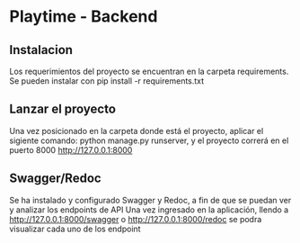 # Playtime - Backend

## Instalacion

Los requerimientos del proyecto se encuentran en la carpeta requirements. Se pueden instalar con pip install -r requirements.txt

## Lanzar el proyecto

Una vez posicionado en la carpeta donde está el proyecto, aplicar el sigiente comando:
python manage.py runserver, y el proyecto correrá en el puerto 8000
http://127.0.0.1:8000

## Swagger/Redoc

Se ha instalado y configurado Swagger y Redoc, a fin de que se puedan ver y analizar los endpoints de API
Una vez ingresado en la aplicación, llendo a http://127.0.0.1:8000/swagger o http://127.0.0.1:8000/redoc se
podra visualizar cada uno de los endpoint
 

